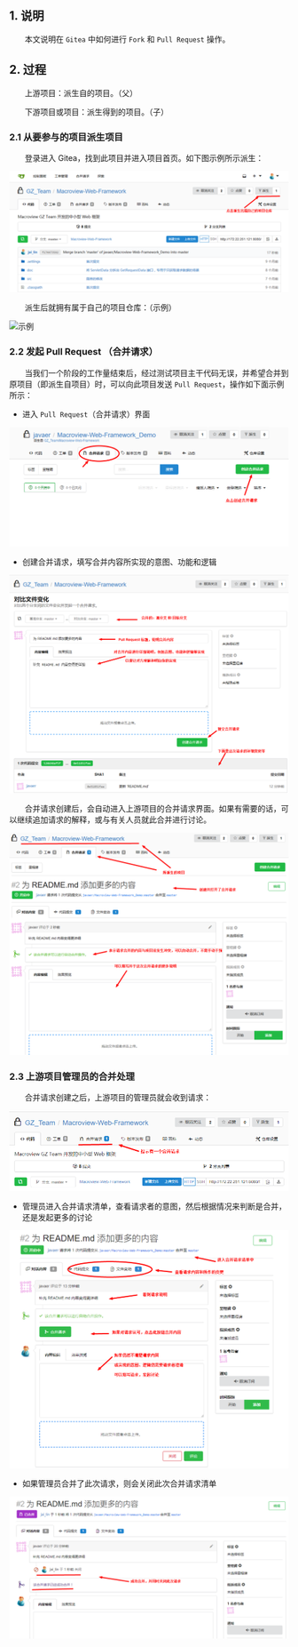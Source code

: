 
## 1. 说明

　　本文说明在 `Gitea` 中如何进行 `Fork` 和 `Pull Request` 操作。

## 2. 过程

　　上游项目：派生自的项目。（父）

　　下游项目或项目：派生得到的项目。（子）

### 2.1 从要参与的项目派生项目

　　登录进入 Gitea，找到此项目并进入项目首页。如下图示例所示派生：

 ![示例](./images/gitea_forkpj.png)

　　派生后就拥有属于自己的项目仓库：（示例）

 ![示例](./images/git_forkpj_2.png)


### 2.2 发起 Pull Request （合并请求）

　　当我们一个阶段的工作量结束后，经过测试项目主干代码无误，并希望合并到原项目（即派生自项目）时，可以向此项目发送 `Pull Request`，操作如下面示例所示：

 + 进入 `Pull Request`（合并请求）界面

 ![示例](./images/gitea_pullrequest_1.png)

 + 创建合并请求，填写合并内容所实现的意图、功能和逻辑

 ![示例](./images/gitea_pullrequest_2.png)

　　合并请求创建后，会自动进入上游项目的合并请求界面。如果有需要的话，可以继续追加请求的解释，或与有关人员就此合并进行讨论。

 ![示例](./images/gitea_pullrequest_3.png)

### 2.3 上游项目管理员的合并处理

　　合并请求创建之后，上游项目的管理员就会收到请求：

 ![示例](./images/gitea_pullrequest_4.png)

 + 管理员进入合并请求清单，查看请求者的意图，然后根据情况来判断是合并，还是发起更多的讨论

 ![示例](./images/gitea_pullrequest_5.png)

 + 如果管理员合并了此次请求，则会关闭此次合并请求清单

 ![示例](./images/gitea_pullrequest_6.png) 

